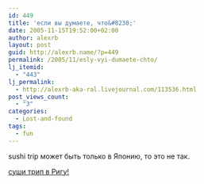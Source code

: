 ```yaml
---
id: 449
title: 'если вы думаете, что&#8230;'
date: 2005-11-15T19:52:00+02:00
author: alexrb
layout: post
guid: http://alexrb.name/?p=449
permalink: /2005/11/esly-vyi-dumaete-chto/
lj_itemid:
  - "443"
lj_permalink:
  - http://alexrb-aka-ral.livejournal.com/113536.html
post_views_count:
  - "3"
categories:
  - Lost-and-found
tags:
  - fun
---
```

sushi trip может быть только в Японию, то это не так.  
<!--more удивляться-->

  
[суши трип в Ригу!](http://www.baltictours.ee/est/index.php?ID=371)
